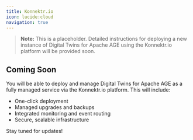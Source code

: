 ```yaml
---
title: Konnektr.io
icon: lucide:cloud
navigation: true
---
```


> **Note:** This is a placeholder. Detailed instructions for deploying a new instance of Digital Twins for Apache AGE using the Konnektr.io platform will be provided soon.

## Coming Soon

You will be able to deploy and manage Digital Twins for Apache AGE as a fully managed service via the Konnektr.io platform. This will include:

- One-click deployment
- Managed upgrades and backups
- Integrated monitoring and event routing
- Secure, scalable infrastructure

Stay tuned for updates!
